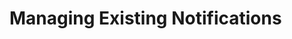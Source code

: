 # Managing Existing Notifications

<img class="dropshadow" :src="$withBase('/images/03-all-notifications.png')" alt="" style="max-width:400px; margin-top:10px">
<img class="dropshadow" :src="$withBase('/images/00-manage-notifications.png')" alt="" style="margin-top:20px">
